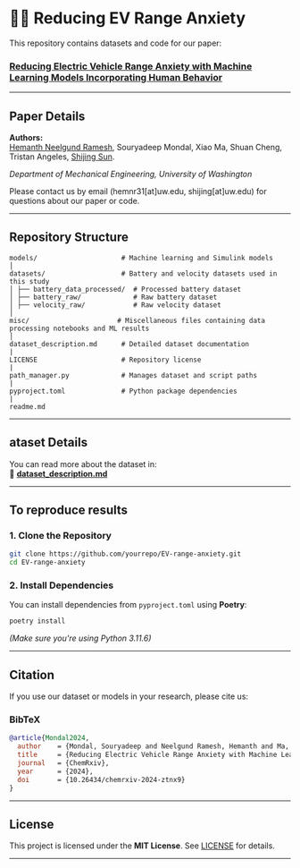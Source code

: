 # 🚗🔋 Reducing EV Range Anxiety  

This repository contains datasets and code for our paper:  
### **[Reducing Electric Vehicle Range Anxiety with Machine Learning Models Incorporating Human Behavior](https://chemrxiv.org/engage/chemrxiv/article-details/67155be0cec5d6c142b80c48)**  

---

## **Paper Details**  
**Authors:**  
[Hemanth Neelgund Ramesh](https://nrhemanth.github.io/hemanthnr/about/), Souryadeep Mondal, Xiao Ma, Shuan Cheng, Tristan Angeles, [Shijing Sun](https://www.uwsunlab.com/shijing).  

*Department of Mechanical Engineering, University of Washington*  

Please contact us by email (hemnr31[at]uw.edu, shijing[at]uw.edu) for questions about our paper or code.

---

## **Repository Structure**
```
models/                     # Machine learning and Simulink models  
│
datasets/                   # Battery and velocity datasets used in this study  
│ ├── battery_data_processed/  # Processed battery dataset  
│ ├── battery_raw/             # Raw battery dataset  
│ ├── velocity_raw/            # Raw velocity dataset  
│
misc/                      # Miscellaneous files containing data processing notebooks and ML results  
│
dataset_description.md      # Detailed dataset documentation  
|
LICENSE                     # Repository license  
|
path_manager.py             # Manages dataset and script paths
|
pyproject.toml              # Python package dependencies  
|
readme.md                   
```

---

## **ataset Details**
You can read more about the dataset in:  
📄 **[dataset_description.md](./dataset_description.md)**

---

## **To reproduce results**
### **1. Clone the Repository**
```bash
git clone https://github.com/yourrepo/EV-range-anxiety.git
cd EV-range-anxiety
```

### **2. Install Dependencies**
You can install dependencies from `pyproject.toml` using **Poetry**:
```bash
poetry install
```
*(Make sure you're using Python 3.11.6)*


---

## **Citation**
If you use our dataset or models in your research, please cite us:  

### **BibTeX**
```bibtex
@article{Mondal2024,
  author    = {Mondal, Souryadeep and Neelgund Ramesh, Hemanth and Ma, Xiao and Cheng, Shuan and Angeles, Tristan and Sun, Shijing},
  title     = {Reducing Electric Vehicle Range Anxiety with Machine Learning Models Incorporating Human Behavior},
  journal   = {ChemRxiv},
  year      = {2024},
  doi       = {10.26434/chemrxiv-2024-ztnx9}
}
```

---

## **License**
This project is licensed under the **MIT License**. See [LICENSE](./LICENSE) for details.

---